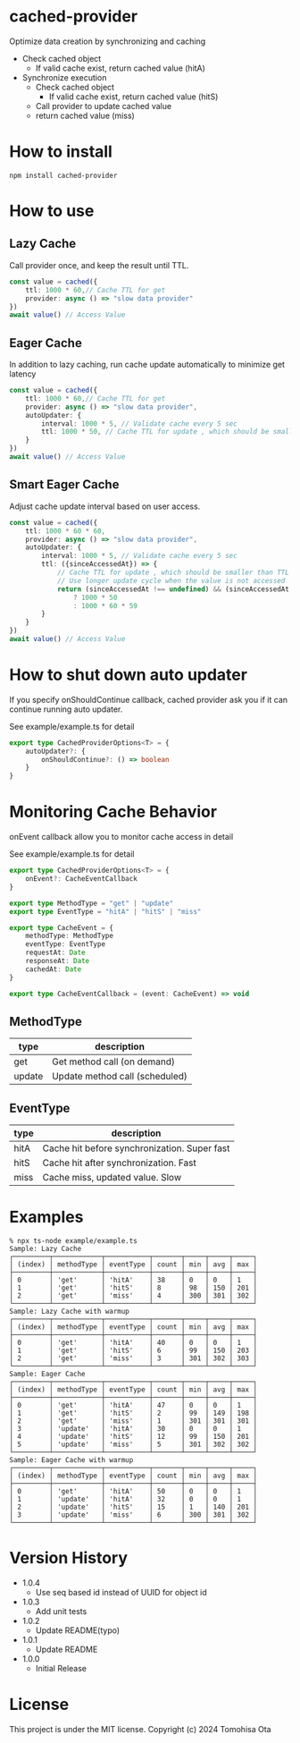 # cached-provider

Optimize data creation by synchronizing and caching

- Check cached object
    - If valid cache exist, return cached value (hitA)
- Synchronize execution
    - Check cached object
        - If valid cache exist, return cached value (hitS)
    - Call provider to update cached value
    - return cached value (miss)

# How to install

```shell
npm install cached-provider
```

# How to use

## Lazy Cache

Call provider once, and keep the result until TTL.

```typescript
const value = cached({
    ttl: 1000 * 60,// Cache TTL for get
    provider: async () => "slow data provider"
})
await value() // Access Value
```

## Eager Cache

In addition to lazy caching, run cache update automatically to minimize get latency

```typescript
const value = cached({
    ttl: 1000 * 60,// Cache TTL for get
    provider: async () => "slow data provider",
    autoUpdater: {
        interval: 1000 * 5, // Validate cache every 5 sec
        ttl: 1000 * 50, // Cache TTL for update , which should be smaller than TTL for get
    }
})
await value() // Access Value
```

## Smart Eager Cache

Adjust cache update interval based on user access.

```typescript
const value = cached({
    ttl: 1000 * 60 * 60,
    provider: async () => "slow data provider",
    autoUpdater: {
        interval: 1000 * 5, // Validate cache every 5 sec
        ttl: ({sinceAccessedAt}) => {
            // Cache TTL for update , which should be smaller than TTL for get
            // Use longer update cycle when the value is not accessed
            return (sinceAccessedAt !== undefined) && (sinceAccessedAt < 1000 * 60 * 10)
                ? 1000 * 50
                : 1000 * 60 * 59
        }
    }
})
await value() // Access Value
```

# How to shut down auto updater

If you specify onShouldContinue callback, cached provider ask you if it can continue running auto updater.

See example/example.ts for detail

```typescript
export type CachedProviderOptions<T> = {
    autoUpdater?: {
        onShouldContinue?: () => boolean
    }
}
```

# Monitoring Cache Behavior

onEvent callback allow you to monitor cache access in detail

See example/example.ts for detail

```typescript
export type CachedProviderOptions<T> = {
    onEvent?: CacheEventCallback
}
```

```typescript
export type MethodType = "get" | "update"
export type EventType = "hitA" | "hitS" | "miss"

export type CacheEvent = {
    methodType: MethodType
    eventType: EventType
    requestAt: Date
    responseAt: Date
    cachedAt: Date
}

export type CacheEventCallback = (event: CacheEvent) => void

```

## MethodType

| type   | description                    |
|--------|--------------------------------|
| get    | Get method call (on demand)    |
| update | Update method call (scheduled) |

## EventType

| type | description                                  |
|------|----------------------------------------------|
| hitA | Cache hit before synchronization. Super fast |
| hitS | Cache hit after synchronization. Fast        |
| miss | Cache miss, updated value. Slow              |

# Examples
```
% npx ts-node example/example.ts 
Sample: Lazy Cache
┌─────────┬────────────┬───────────┬───────┬─────┬─────┬─────┐
│ (index) │ methodType │ eventType │ count │ min │ avg │ max │
├─────────┼────────────┼───────────┼───────┼─────┼─────┼─────┤
│ 0       │ 'get'      │ 'hitA'    │ 38    │ 0   │ 0   │ 1   │
│ 1       │ 'get'      │ 'hitS'    │ 8     │ 98  │ 150 │ 201 │
│ 2       │ 'get'      │ 'miss'    │ 4     │ 300 │ 301 │ 302 │
└─────────┴────────────┴───────────┴───────┴─────┴─────┴─────┘
Sample: Lazy Cache with warmup
┌─────────┬────────────┬───────────┬───────┬─────┬─────┬─────┐
│ (index) │ methodType │ eventType │ count │ min │ avg │ max │
├─────────┼────────────┼───────────┼───────┼─────┼─────┼─────┤
│ 0       │ 'get'      │ 'hitA'    │ 40    │ 0   │ 0   │ 1   │
│ 1       │ 'get'      │ 'hitS'    │ 6     │ 99  │ 150 │ 203 │
│ 2       │ 'get'      │ 'miss'    │ 3     │ 301 │ 302 │ 303 │
└─────────┴────────────┴───────────┴───────┴─────┴─────┴─────┘
Sample: Eager Cache
┌─────────┬────────────┬───────────┬───────┬─────┬─────┬─────┐
│ (index) │ methodType │ eventType │ count │ min │ avg │ max │
├─────────┼────────────┼───────────┼───────┼─────┼─────┼─────┤
│ 0       │ 'get'      │ 'hitA'    │ 47    │ 0   │ 0   │ 1   │
│ 1       │ 'get'      │ 'hitS'    │ 2     │ 99  │ 149 │ 198 │
│ 2       │ 'get'      │ 'miss'    │ 1     │ 301 │ 301 │ 301 │
│ 3       │ 'update'   │ 'hitA'    │ 30    │ 0   │ 0   │ 1   │
│ 4       │ 'update'   │ 'hitS'    │ 12    │ 99  │ 150 │ 201 │
│ 5       │ 'update'   │ 'miss'    │ 5     │ 301 │ 302 │ 302 │
└─────────┴────────────┴───────────┴───────┴─────┴─────┴─────┘
Sample: Eager Cache with warmup
┌─────────┬────────────┬───────────┬───────┬─────┬─────┬─────┐
│ (index) │ methodType │ eventType │ count │ min │ avg │ max │
├─────────┼────────────┼───────────┼───────┼─────┼─────┼─────┤
│ 0       │ 'get'      │ 'hitA'    │ 50    │ 0   │ 0   │ 1   │
│ 1       │ 'update'   │ 'hitA'    │ 32    │ 0   │ 0   │ 1   │
│ 2       │ 'update'   │ 'hitS'    │ 15    │ 1   │ 140 │ 201 │
│ 3       │ 'update'   │ 'miss'    │ 6     │ 300 │ 301 │ 302 │
└─────────┴────────────┴───────────┴───────┴─────┴─────┴─────┘
```

# Version History

- 1.0.4
  - Use seq based id instead of UUID for object id
- 1.0.3
    - Add unit tests
- 1.0.2
    - Update README(typo)
- 1.0.1
    - Update README
- 1.0.0
    - Initial Release

# License

This project is under the MIT license.
Copyright (c) 2024 Tomohisa Ota